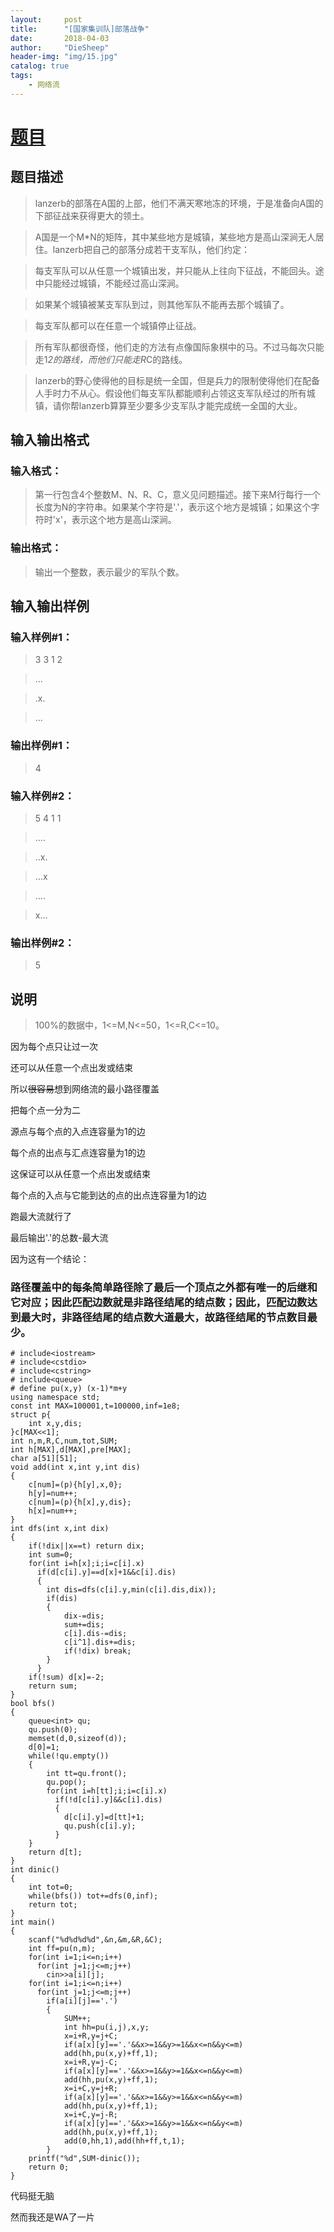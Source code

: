 ```yaml
---
layout:     post
title:      "[国家集训队]部落战争"
date:       2018-04-03
author:     "DieSheep"
header-img: "img/15.jpg"
catalog: true
tags:
    - 网络流
---
```

# [题目](https://www.luogu.org/problemnew/show/P2172)

## 题目描述
>lanzerb的部落在A国的上部，他们不满天寒地冻的环境，于是准备向A国的下部征战来获得更大的领土。

>A国是一个M*N的矩阵，其中某些地方是城镇，某些地方是高山深涧无人居住。lanzerb把自己的部落分成若干支军队，他们约定：

>每支军队可以从任意一个城镇出发，并只能从上往向下征战，不能回头。途中只能经过城镇，不能经过高山深涧。

>如果某个城镇被某支军队到过，则其他军队不能再去那个城镇了。

>每支军队都可以在任意一个城镇停止征战。

>所有军队都很奇怪，他们走的方法有点像国际象棋中的马。不过马每次只能走1*2的路线，而他们只能走R*C的路线。

>lanzerb的野心使得他的目标是统一全国，但是兵力的限制使得他们在配备人手时力不从心。假设他们每支军队都能顺利占领这支军队经过的所有城镇，请你帮lanzerb算算至少要多少支军队才能完成统一全国的大业。

## 输入输出格式
### 输入格式：
>第一行包含4个整数M、N、R、C，意义见问题描述。接下来M行每行一个长度为N的字符串。如果某个字符是'.'，表示这个地方是城镇；如果这个字符时'x'，表示这个地方是高山深涧。

### 输出格式：
>输出一个整数，表示最少的军队个数。

## 输入输出样例
### 输入样例#1： 
>3 3 1 2

>...

>.x.

>...

### 输出样例#1： 
>4

### 输入样例#2： 
>5 4 1 1

>....

>..x.

>...x

>....

>x...

### 输出样例#2：
>5

## 说明
>100%的数据中，1<=M,N<=50，1<=R,C<=10。

因为每个点只让过一次

还可以从任意一个点出发或结束

所以~~很容易~~想到网络流的最小路径覆盖

把每个点一分为二

源点与每个点的入点连容量为1的边

每个点的出点与汇点连容量为1的边

这保证可以从任意一个点出发或结束

每个点的入点与它能到达的点的出点连容量为1的边

跑最大流就行了

最后输出'.'的总数-最大流

因为这有一个结论：

### 路径覆盖中的每条简单路径除了最后一个顶点之外都有唯一的后继和它对应；因此匹配边数就是非路径结尾的结点数；因此，匹配边数达到最大时，非路径结尾的结点数大道最大，故路径结尾的节点数目最少。
```
# include<iostream>
# include<cstdio>
# include<cstring>
# include<queue>
# define pu(x,y) (x-1)*m+y
using namespace std;
const int MAX=100001,t=100000,inf=1e8;
struct p{
	int x,y,dis;
}c[MAX<<1];
int n,m,R,C,num,tot,SUM;
int h[MAX],d[MAX],pre[MAX];
char a[51][51];
void add(int x,int y,int dis)
{
	c[num]=(p){h[y],x,0};
	h[y]=num++;
	c[num]=(p){h[x],y,dis};
	h[x]=num++;
}
int dfs(int x,int dix)
{
	if(!dix||x==t) return dix;
	int sum=0;
	for(int i=h[x];i;i=c[i].x)
	  if(d[c[i].y]==d[x]+1&&c[i].dis)
	  {
	  	int dis=dfs(c[i].y,min(c[i].dis,dix));
	  	if(dis)
	  	{
	  		dix-=dis;
	  		sum+=dis;
	  		c[i].dis-=dis;
	  		c[i^1].dis+=dis;
	  		if(!dix) break;
		}
	  }
	if(!sum) d[x]=-2;
	return sum;
}
bool bfs()
{
	queue<int> qu;
	qu.push(0);
	memset(d,0,sizeof(d));
	d[0]=1;
	while(!qu.empty())
	{
		int tt=qu.front();
		qu.pop();
		for(int i=h[tt];i;i=c[i].x)
		  if(!d[c[i].y]&&c[i].dis)
		  {
		  	d[c[i].y]=d[tt]+1;
		  	qu.push(c[i].y);
		  }
	}
	return d[t];
}
int dinic()
{
	int tot=0;
	while(bfs()) tot+=dfs(0,inf);
	return tot;
}
int main()
{
	scanf("%d%d%d%d",&n,&m,&R,&C);
	int ff=pu(n,m);
	for(int i=1;i<=n;i++)
	  for(int j=1;j<=m;j++)
	  	cin>>a[i][j];
	for(int i=1;i<=n;i++)
	  for(int j=1;j<=m;j++)
	    if(a[i][j]=='.')
	    {
	    	SUM++;
	    	int hh=pu(i,j),x,y;
	    	x=i+R,y=j+C;
			if(a[x][y]=='.'&&x>=1&&y>=1&&x<=n&&y<=m)
			add(hh,pu(x,y)+ff,1);
			x=i+R,y=j-C;
			if(a[x][y]=='.'&&x>=1&&y>=1&&x<=n&&y<=m)
			add(hh,pu(x,y)+ff,1);
			x=i+C,y=j+R;
			if(a[x][y]=='.'&&x>=1&&y>=1&&x<=n&&y<=m)
			add(hh,pu(x,y)+ff,1);
			x=i+C,y=j-R;
			if(a[x][y]=='.'&&x>=1&&y>=1&&x<=n&&y<=m)
			add(hh,pu(x,y)+ff,1);
			add(0,hh,1),add(hh+ff,t,1);
		}
	printf("%d",SUM-dinic());
	return 0;
}
```
代码挺无脑

然而我还是WA了一片
